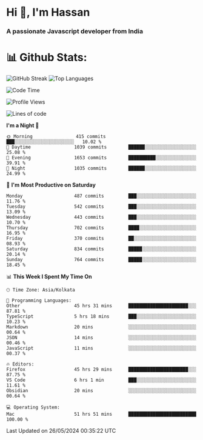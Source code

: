 # Hi 👋, I'm Hassan
### A passionate Javascript developer from India


# 📊 Github Stats:
![GitHub Streak](https://github-readme-streak-stats.herokuapp.com/?user=codeblooded47&theme=dracula&hide_border=false)
![Top Languages](https://github-readme-stats.vercel.app/api/top-langs/?username=codeblooded47&layout=compact&theme=dracula)



<!--START_SECTION:waka-->
![Code Time](http://img.shields.io/badge/Code%20Time-699%20hrs%2040%20mins-blue)

![Profile Views](http://img.shields.io/badge/Profile%20Views-1-blue)

![Lines of code](https://img.shields.io/badge/From%20Hello%20World%20I%27ve%20Written-23.5%20million%20lines%20of%20code-blue)

**I'm a Night 🦉** 

```text
🌞 Morning                415 commits         ███░░░░░░░░░░░░░░░░░░░░░░   10.02 % 
🌆 Daytime                1039 commits        ██████░░░░░░░░░░░░░░░░░░░   25.08 % 
🌃 Evening                1653 commits        ██████████░░░░░░░░░░░░░░░   39.91 % 
🌙 Night                  1035 commits        ██████░░░░░░░░░░░░░░░░░░░   24.99 % 
```
📅 **I'm Most Productive on Saturday** 

```text
Monday                   487 commits         ███░░░░░░░░░░░░░░░░░░░░░░   11.76 % 
Tuesday                  542 commits         ███░░░░░░░░░░░░░░░░░░░░░░   13.09 % 
Wednesday                443 commits         ███░░░░░░░░░░░░░░░░░░░░░░   10.70 % 
Thursday                 702 commits         ████░░░░░░░░░░░░░░░░░░░░░   16.95 % 
Friday                   370 commits         ██░░░░░░░░░░░░░░░░░░░░░░░   08.93 % 
Saturday                 834 commits         █████░░░░░░░░░░░░░░░░░░░░   20.14 % 
Sunday                   764 commits         █████░░░░░░░░░░░░░░░░░░░░   18.45 % 
```


📊 **This Week I Spent My Time On** 

```text
🕑︎ Time Zone: Asia/Kolkata

💬 Programming Languages: 
Other                    45 hrs 31 mins      ██████████████████████░░░   87.81 % 
TypeScript               5 hrs 18 mins       ███░░░░░░░░░░░░░░░░░░░░░░   10.23 % 
Markdown                 20 mins             ░░░░░░░░░░░░░░░░░░░░░░░░░   00.64 % 
JSON                     14 mins             ░░░░░░░░░░░░░░░░░░░░░░░░░   00.46 % 
JavaScript               11 mins             ░░░░░░░░░░░░░░░░░░░░░░░░░   00.37 % 

🔥 Editors: 
Firefox                  45 hrs 29 mins      ██████████████████████░░░   87.75 % 
VS Code                  6 hrs 1 min         ███░░░░░░░░░░░░░░░░░░░░░░   11.61 % 
Obsidian                 20 mins             ░░░░░░░░░░░░░░░░░░░░░░░░░   00.64 % 

💻 Operating System: 
Mac                      51 hrs 51 mins      █████████████████████████   100.00 % 
```


 Last Updated on 26/05/2024 00:35:22 UTC
<!--END_SECTION:waka-->

